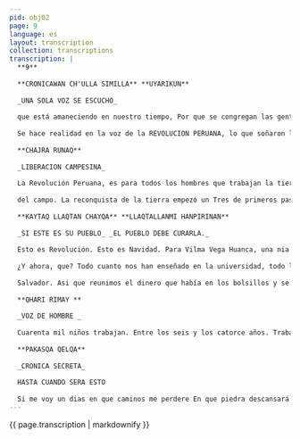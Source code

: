 ```yaml
---
pid: obj02
page: 9
language: es
layout: transcription
collection: transcriptions
transcription: |
  **9**
  
  **CRONICAWAN CH'ULLA SIMILLA** **UYARIKUN**
  
  _UNA SOLA VOZ SE ESCUCHO_
  
  que está amaneciendo en nuestro tiempo, Por que se congregan las gentes en los pueblos. Por que rebalsan las calles y las plazas de corazones jubilosos. Eso vamos a hablar en esta pagina que tiene la fuerza de nuestro pensamiento. Vivimos años que no se podrán olvidar. Alborea en nuestra Bandera el sufrimiento de nuestros mayores, asi como se entierra la semilla para que de frutos, nuestros abuelos sembraron sus corazones para borrar el sufrimiento de los hombres. Un viento de canciones envuelve el mundo, se levantan los pueblos como cumbres de nieves pristinas, los hombres que trabajan con una sola fuerza gritan, hasta hacerse oir por las estrellas, vocean sus pensamientos, empuñan sus verdades. Agarran sus verdades como si fueran armas, porque estos años, son años de pensamiento, son años de decisión.
  
  Se hace realidad en la voz de la REVOLUCION PERUANA, lo que soñaron los jóvenes en los años estropeados, lo que Tupac Amaru rego con su sangre, el tormento de Micacla Bastidas. Todos los muertos anonimos, aquellos que padecieron negra muerte, los que cerraron los ojos a la niebla del más alla, todos ellos vuelven en este amanecer que parte de las raices. Esos hechos debemos recordar trepando por la cuesta de los años cada siete de junio y nombre del que hizo la tierra, en nombre de nuestra bandera, en nombre de todos los pueblos del Peru, con una sola voz debemos afirmar SI. HASTA MI MUERTE, CON MI VIDA, A TI BANDERA MIA TE DEFENDERE. ¿Por que debemos hablar ese lenguaje? Porque esta Revolución nos ha devuelto nuestras tierras, la puesto en nuestras manos. Por esta Revolución, los niños, las mujeres, los viejos están encontrando una vida mejor. Para ellos los soldados y los hombres del pueblo vienen trabajando con un solo corazón. Esta Revolución está haciendo lo que nadie supo hacer. A la izquierda de los hombres del pueblo nos conduce a dias más propicios. Todos los soldados han puesto sus vidas pristinas como tusas para que el pueblo se levante. Pongamos aún mas nuestros hombros para que la Revolución Peruana camine más lejos de los lejos, con su mano sembradora, con su voz que habla bellezas del alma. Asimismo los años venideros encuentren a nuestro Presidente Juan Velasco Alvarado, a nuestro hermano mayor, con su mirada de Condor, con su transparente y terso pensamiento, con su hablar verdadero que lo encuentre, con felicidad que lo encuentre para que caminemos aún más lejos de los caminos.
  
  **CHAJRA RUNAQ**
  
  _LIBERACION CAMPESINA_
  
  La Revolución Peruana, es para todos los hombres que trabajan la tierra. Para ellos es la Revolución como un sueño nuevo.
  
  del campo. La reconquista de la tierra empezó un Tres de primeros pasos de los hombres de la ctubre con los Revolución. La Reforma Agraria es el verdadero lenguaje de la alegria, no sólo siembra sosiego y canciones, sirve para que los hombres vivan con alborozo y optimismo. La tierra ha vuelto a manos del que siempre la trabajo. Los españoles no trajeron la tierra en los cascos de sus caballos, ellos no tuvieron tierras. La unica tierra que conocieron fue la que los acompañaba debajo de las unas. Ahora hasta las tierras baldías se extienden de verde, como siempre debieron haber sido. Ha llegado la tecnología a los campos, retoña borbotando la hierba. Animales de cuatro patas podran multiplicarse sin conclusión. Recién el hombre de la tierra es tomado en cuenta. Antes vivía con la cabeza gacha, desde ayer levanta la cabeza la extiende a las alturas como astro naciente. Ya no existen los gamonales que vivían robandose las vacas, ya no existe el pongo. Ya no están las feroces patronas ordenando soberbias, han callado esas bocas en ociosas reuniones. En vez de aquellas charlas se alzan sesudos razonamientos. Bardos, hacedores de canciones. Alcancen vuestras dulces palabras para que se multipliquen en las bocas de los jóvenes. Ahora los hombres del campo tienen un sitio en las grandes fiestas del pueblo. Los reciben las autoridades, los reciben los gobemantes y escuchan lo que los hombres del campo quieren decir con sus propias voces. Se va haciendo notar la voz del hombre que trabaja en las chacras. Ya no es un jorobado, ya no es un asustado. Ahora sólo escucha la voz de sus dioses y trabaja en todo el Perú porque es su casa, se reunen entre ellos ayudándose mutuamente en el trabajo, cultivan sus inteligencias, su fuerza, felices. Ahora los hombres del agro riegan con su sudor sus propias tierras. Ahora ya no abren aquellas heridas de hombres que regaban las tierras de otros dueños, más bien hay quienes ayudan en el idioma de los hombres del campo. Ya no se ve el corazón de los peruanos desorientado por la palabra falsa de los enredadores. Los hombres que hemos llegado a este tiempo pensamos mejor que antes. Los jueces ladrones, los abogados ya no pueden hacer de las suyas, ya no pueden biarse el dinero de los pobres. Los indios fueron degollados trabajando las tierras de los mestizos. Trabajaron muchos para pocos dueños. Los hijos de los campesinos sólo podian llegar a pastar vacas, a caminar tras los animales, ahora hasta el idioma redivivo se enriquece de ciencia en la voz de los sabios. Todo esto es porque en el Perú la REVOLUCION ha sepultado los tiempos del sufrimiento, como si se hubiese volteado la tierra sin hacer mucho ruido. Nada de esto hubiese sido posible si no amanece un tres de octubre. Alli empezó a caminar la felicidad del hombre Hasta nuestro idioma es ahora igual que el Castellano. Hablamos recién en nuestro propio idioma después de 44 os. Nuestro idioma ha completado la integridad de nuestro pueblo. Seremos una sola voz, un solo odo, una sola voluntad. Sin odios, con un solo proposito El Peru. Cada revolución es volver al pensamiento de Tupac Amaru. El sacrificio de Tupac Amaru nos trajo el presente. El esta con nosotros en esta nueva sociedad, y nos mira cada tres de octubre iluminando y haciendo diafano el pensamiento de nuestros gobernantes.
  
  **KAYTAQ LLAQTAN CHAYQA** **LLAQTALLANMI HANPIRINAN**
  
  _SI ESTE ES SU PUEBLO_ _EL PUEBLO DEBE CURARLA._
  
  Esto es Revolución. Esto es Navidad. Para Vilma Vega Huanca, una nia de Vila El Salvador, esto es simplemente la agonia. No importan las luces de colores, no importan los villancicos, no importan los festejos, no importan los modicos, no importan los tristes hospitales para pobres, no importa la ciencia, no importa la penicilina, no importa la Navidad o el niño Dios, Vilma Vega Huanca agoniza en la cama 34 del Hospital San Bartolomé. Si, Hospital de Pobres. Hija de la Revolución, nacida bajo el signo de la participación plena, de la solideridad, de la justicia social, ella posiblemente no habrá de conocer ni Revolución, ni participación, ni solidaridad, ni justicia, ni otra cosa que no sea la muerte prematura. Vilma Vega Huanca, señores y señoras tiene curación. Pero lo mismo se muere. Se muere porque sus padres no tienen trabajo y por lo tanto carecen de dinero para comprar 1,120 soles de medicinas. En esta época de Revolución cuando muchos inflamos el pecho convencidos de que por fin el Perú cambia, alguien tropieza de pronto con una nia Vilma, con una vida que vale menos de mil soles. Menos que un almuerzo de ejecutivos. Menos que una cuota de un televisor. Menos que un arbolito de Navidad. Menos que la cena que esta Nochebuena engullirán los que ya están satisfechos. quien tropezó con la nia Vilma fue un periodista revolucionario. El mismo admite que, a pesar de sus convicciones, se está ablandando. Porque de tanto repetir que la Revolución avanza, ha empezado a crcer que la Revolución es algo ya casi acabado, que la solidaridad existe, que ya todos somos hermanos, que la inhumana sociedad basada en la explotación del hombre ha sido liquidada. Pero no es verdad. Jadeante, la agonía de Vilma tumbada en una camita estrecha del hospital de pobres, sonó en sus oidos recordandole que ese Perú solidario todavia no es verdad. La enfermedad pulmonia. El sitio donde se enfermo el sector II de Villa El Salvador, en una casa llena de agujeros donde el frio brutal de estas ultimas noches hirió su cuerpo mal alimentado. Asi, con fiebre alta, sus padres debieron conducirla desde Villa El Salvador hasta un centro de asistencia. Viajó en Iarus, en brazos de su padre sin empleo. La examino un doctor que dispuso su internamiento. Otra vez viajó en brazos a través de la ciudad. Hasta los Barrios Altos. Hasta el hospital de pobres. Hasta la puerta de emergencia. Hasta esperar muchas horas. Hasta conseguir un sitio, la cama numero 34.
  
  ¿Y ahora, que? Todo cuanto nos han enseñado en la universidad, todo lo que hemos aprendido no sirve para nada. No somos los apostoles de Jesucristo, nuestras manos no son buenas para practicar milagros. Debemos aplicar medicinas. Y el hospital no tiene medicinas para curar a estos niños. La voz del médico que se reparte entre las criaturas desidratadas o adormecidas o exhaustas o que lloran o que tan jóvenes y ya empiezan a morir, ya empiezan a parecer ancianas, es la voz de un hombre lleno de amargura de obstinada fe, de desesperación. En el hospital no hay pues medicinas. Bemardina Huanca, madre de Vilma retuerce las manos. ¿Para que sirve entonces el hospital? ¿para que médico pues, para que Gobierno? ¿Para que país pues, si una niña se muere porque no hay medicinas? (Si, nada más que 1,120 soles de medicinas basicas. Pedro Vega, padre de Vilma intenta calmar a Bernardina. Son de Cerro de Pasco. La suya es una historia vieja, que ha sido repetida infinitas veces en los diarios, en libros, en ensayos, en discursos politicos: abuso del gamonal, abuso de la mina, abuso del abogado, abuso del juez, la emigración a otra parte, el subempleo, el desempleo, el hambre. Al fin, una esperanza a Villa El Salvador. Será Comunidad Urbana Auto gestionaria, darán trabajo, empresa de propiedad social. Porque el problema no es un techo, sino trabajo. En que ocupar el tiempo que se gasta entre los dedos de Pedro Vega mientras su hijos crecen mal, mientras enferman, mientras ahora se muere Vilma. Pero Bernardina no se quedará tranquila. Mientras en la tienda de oxigeno su hija lucha por su cuenta, mirada sombriamente por las enfermeras: mientras el doctor esquiva la visión de la pequeña moribunda, mientras no hay medicina para salvar esa vida y en cambio hay espumantes y festejos y hisky y fiestas de oficina y regalos y ticets para bailar de smoking en año nuevo con cotillón y compctente orquesta mientras el nuevo y solidario Perú ignora esta breve y tristisima historia, Bernardina aullo su protesta, su furia contra un mundo que sólo ha conocido adverso, lleno de durezas y golpes. Asi fue como la voz de Bernardina, el llanto de Bernardina, las retorcidas manos de Bemardina dieron a conocer la suerte de su hija. Los periodistas de LA CRONICA siempre hemos sido tratados como hermanos por los pobladores de Villa El
  
  Salvador. Asi que reunimos el dinero que había en los bolsillos y se pudo comprar 28 ampolletas de albimicina para curar a Vilma. Si es que aún se puede. Porque esta vez los periodistas nos enteramos tarde, acaso porque se trataba de una historia pequeña. (Historia pequeña es la agonia de una nina. Historia grande es, por ejemplo el juicio de un hombre rico y saludable. Historia pequeña es la tristeza de Bernardina Huanca, natural de Cerro de Pasco. Historia grande es el mensaje navideño de un importante funcionario público). A los periodistas los corrieron despues, porque está prohibido tomar fotos, hacer preguntas, indagar por que se muere Vilma. Yo no se si esta prohibido tomar partido por Bernardina Huanca y por Pedro Vega. Pero debo decir que quienes trabajamos en LA CRONICA estamos con ellos. Tal identificación viene a ser nuestra esencia revolucionaria. Acaso hoy se nos está permitido decir por Bernardina las palabras que ella dijo y no fueron escuchadas. Mañana, si la revolución es toda la nevolución que ansiamos, Bernardina no habrá de necesitar de nadie. Este es su país. Ella debe ser su propio dueño.
  
  **QHARI RIMAY **
  
  _VOZ DE HOMBRE _
  
  Cuarenta mil niños trabajan. Entre los seis y los catorce años. Trabajan. Esos nidos envejecen trabajando y no cultivan sus inteligencias. Tantos niños trabajando hieren el corazón. El corazón de todos los hombres verdaderos tiene que doler por esos niños, En todo el mundo trabajan cuarenta millones de niños. Esos nios siembran heridas en la sangre con su temprano trabajo. En los socavones oscuros sacando oro y plata anochecen los ojos de los niños. En pueblos alejados y lejanos esos niños reciben el trabajo de sus padres, igual como heredaron sus apellidos, sólo reciben sus trabajos, heredan sus deudas, sus vidas de miseria, llanto de sus corazones reciben. Esos pequeños seres en las minas, sufren lo indecible con el intenso trabajo. Sólo viven en esos socavones, sólo esa vida de sufrimientos dejan a sus descendientes. Esos niños trabajan para otros hombres, para los hombres ricos trabajan. Donde no trabajan los niños. En las extensiones de arena, cerro arriba, en las cumbres, sobre el frio. En todo el mundo los niños trabajan para los millonarios capitalistas. A los ninos que no saben pelear, el capitalismo los hace trabajar como si fueran hombres forzudos. En esos niños el capitalismo ha encontrado su fortuna. Por esa razón miles y miles de niños no cultivan sus inteligencias, ni viven como hombres. Para ellos sólo existe muerte repentina, sufrimiento. Sólo la vida dificil conocen esos niños. Los niños son las piedras sobre las que se alzan las revoluciones: aún podemos decir, sólo los niños con sus sonrisas miden la felicidad de los hombres. No hay palabra que justifique el sufrimiento de los niños. Nosotros debemos dar a los niños una vida hermosa para que explosionen de jubilo como las flores. Debemos dejar un pueblo bien construido para los niños. En las manos de los hombres está la alegria de los niños. Por esa razón el Gobierno Revolucionario esta construyendo un pueblo hermoso para los niños, y porque nosotros tenemos muchos hijos debemos poner el hombro para ser un pueblo justo y hermoso.
  
  **PAKASQA QELQA**
  
  _CRONICA SECRETA_
  
  HASTA CUANDO SERA ESTO
  
  Si me voy un dias en que caminos me perdere En que piedra descansará mi cansancio Cuando el viento negro multiplique sus alas con que me cubriré. Me pregunto que razones me trajeron para vivir como un rio, pasando siempre, sin poder echar raices, como ave de mal aguero mirando sólo la muerte. Asi como se engaña una minima tristeza haciéndose el tonto, de igual modo dibujo sueños nuevos para mi, pienso en las flores, miro las alas de las golondrinas, y me emborracho a ver si con eso alegro mi corazón, pero un espino soy en el desierto, la gente corre de mi, como un rio de fuego soy, dejo cenizas por los caminos. No se pelear, camino sin boleadoras, no arrojo mis odios, no se ponerme prepotente. Es como si toda la tierra se empeñara en martirizar a un hombre anonimo, que otra cosa va ser pues que haya tanto odio en el mundo. Miro el odio y contemplo al menor de mis hijos, le pido perdón arrodillado porque no se portarme como un buen padre. Acusado de algo que no hice, encerrado en la carcel ful. Me acusaban de incendiar una casa. Mi hija menor se alojó en otra casa. Eso habla la gente diciendo: Ladrón! viviste entre centinelas, yo di de comer, di de tragar a tus hios. El ayudarse entre seres humanos no puede ser alarde, es dificil que sea bueno ensombrecer con la maledicencia la luz que decretó el corazón. Estoy verdaderamente triste. Llora sangre mi corazón, es como si amaneciera un gran lago hecho con la culpa de todos los hambres en mi corazón. Es dificil vivir, como trepando un cerro demasiado elevado, como caminando con un leño en la espalda. Es como si ordenasemos el mundo sin tener el pensamiento de dios Sólo la muerte terminará este viento de espinos en la cara. Un alud de heridas nubla mi sangre. Como un toro bravo me embiste la tristeza, soy el que amanece bajo una lluvia de sombra, el que anochece coronado por un sol de sufrimiento. Hasta cuando será esto. Ay casi es lo mismo que en una ciudad de hombres de piedra te atropelle un carro de fierro.
---
```


{{ page.transcription | markdownify }}
